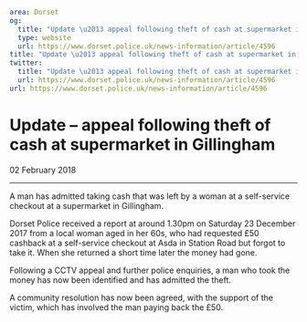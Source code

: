 ```yaml
area: Dorset
og:
  title: "Update \u2013 appeal following theft of cash at supermarket in Gillingham"
  type: website
  url: https://www.dorset.police.uk/news-information/article/4596
title: "Update \u2013 appeal following theft of cash at supermarket in Gillingham |"
twitter:
  title: "Update \u2013 appeal following theft of cash at supermarket in Gillingham"
  url: https://www.dorset.police.uk/news-information/article/4596
url: https://www.dorset.police.uk/news-information/article/4596
```

# Update – appeal following theft of cash at supermarket in Gillingham

02 February 2018

* * *

A man has admitted taking cash that was left by a woman at a self-service checkout at a supermarket in Gillingham.

Dorset Police received a report at around 1.30pm on Saturday 23 December 2017 from a local woman aged in her 60s, who had requested £50 cashback at a self-service checkout at Asda in Station Road but forgot to take it. When she returned a short time later the money had gone.

Following a CCTV appeal and further police enquiries, a man who took the money has now been identified and has admitted the theft.

A community resolution has now been agreed, with the support of the victim, which has involved the man paying back the £50.
